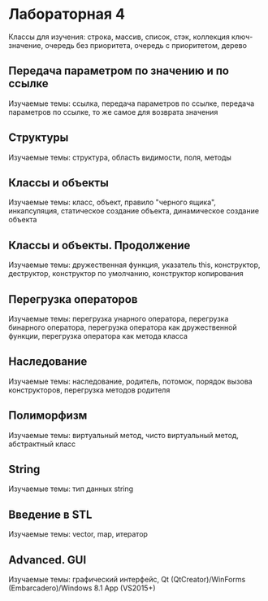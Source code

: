 # Лабораторная 4

Классы для изучения: строка, массив, список, стэк, коллекция ключ-значение, очередь без приоритета, очередь с приоритетом, дерево

## Передача параметром по значению и по ссылке

Изучаемые темы: ссылка, передача параметров по ссылке, передача параметров по ссылке, то же самое для возврата значения

## Структуры

Изучаемые темы: структура, область видимости, поля, методы

## Классы и объекты

Изучаемые темы: класс, объект, правило "черного ящика", инкапсуляция, статическое создание объекта, динамическое создание объекта

## Классы и объекты. Продолжение

Изучаемые темы: дружественная функция, указатель this, конструктор, деструктор, конструктор по умолчанию, конструктор копирования

## Перегрузка операторов

Изучаемые темы: перегрузка унарного оператора, перегрузка бинарного оператора, перегрузка оператора как дружественной функции, перегрузка оператора как метода класса

## Наследование

Изучаемые темы: наследование, родитель, потомок, порядок вызова конструкторов, перегрузка методов родителя

## Полиморфизм

Изучаемые темы: виртуальный метод, чисто виртуальный метод, абстрактный класс

## String

Изучаемые темы: тип данных string

## Введение в STL

Изучаемые темы: vector, map, итератор

## Advanced. GUI

Изучаемые темы: графический интерфейс, Qt (QtCreator)/WinForms (Embarcadero)/Windows 8.1 App (VS2015+)
